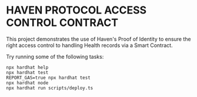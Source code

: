 # HAVEN PROTOCOL ACCESS CONTROL CONTRACT

This project demonstrates the use of Haven's Proof of Identity to ensure the right access control to handling Health records via a Smart Contract.  

Try running some of the following tasks:

```shell
npx hardhat help
npx hardhat test
REPORT_GAS=true npx hardhat test
npx hardhat node
npx hardhat run scripts/deploy.ts
```
